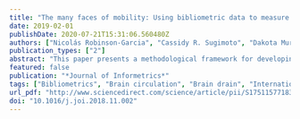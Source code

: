 ```yaml
---
title: "The many faces of mobility: Using bibliometric data to measure the movement of scientists"
date: 2019-02-01
publishDate: 2020-07-21T15:31:06.560480Z
authors: ["Nicolás Robinson-Garcia", "Cassidy R. Sugimoto", "Dakota Murray", "Alfredo Yegros-Yegros", "Vincent Larivière", "Rodrigo Costas"]
publication_types: ["2"]
abstract: "This paper presents a methodological framework for developing scientific mobility indicators based on bibliometric data. We identify nearly 16 million individual authors from publications covered in the Web of Science for the 2008–2015 period. Based on the information provided across individuals’ publication records, we propose a general classification for analyzing scientific mobility using institutional affiliation changes. We distinguish between migrants--authors who have ruptures with their country of origin--and travelers--authors who gain additional affiliations while maintaining affiliation with their country of origin. We find that 3.7% of researchers who have published at least one paper over the period are mobile. Travelers represent 72.7% of all mobile scholars, but migrants have higher scientific impact. We apply this classification at the country level, expanding the classification to incorporate the directionality of scientists’ mobility (i.e., incoming and outgoing). We provide a brief analysis to highlight the utility of the proposed taxonomy to study scholarly mobility and discuss the implications for science policy."
featured: false
publication: "*Journal of Informetrics*"
tags: ["Bibliometrics", "Brain circulation", "Brain drain", "International mobility", "Science policy", "Scientific mobility"]
url_pdf: "http://www.sciencedirect.com/science/article/pii/S1751157718300865"
doi: "10.1016/j.joi.2018.11.002"
---
```



